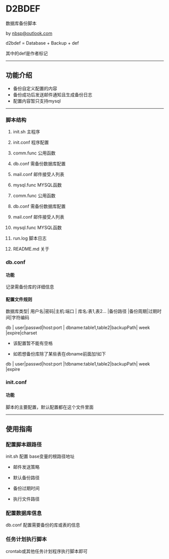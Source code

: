 # D2BDEF

数据库备份脚本

by nbsp@outlook.com

d2bdef = Database + Backup + def

其中的def是作者标记

------

## 功能介绍


+ 备份自定义配置的内容
+ 备份成功后发送邮件通知且生成备份日志
+ 配置内容暂只支持mysql


----

### 脚本结构

1.  init.sh  主程序

1.  init.conf  程序配置

1.  comm.func  公用函数

1.  db.conf  需备份数据库配置

1.  mail.conf  邮件接受人列表

1.  mysql.func MYSQL函数

1.  comm.func  公用函数

1.  db.conf  需备份数据库配置

1.  mail.conf  邮件接受人列表

1.  mysql.func MYSQL函数

1.  run.log  脚本日志

1.  README.md  关于


### db.conf

#### 功能

记录需备份库的详细信息

#### 配置文件规则

  数据库类型| 用户名|密码|主机:端口 | 库名:表1,表2...     |备份路径  |备份周期|过期时间|字符编码

  db    | user|passwd|host:port | dbname:table1,table2|backupPath|  week  |expire|charset

  * 该配置暂不能有空格


  * 如若想备份库除了某些表在dbname前面加!如下

  db    | user|passwd|host:port |!dbname:table1,table2|backupPath|  week  |expire

### init.conf

#### 功能

脚本的主要配置，默认配置都在这个文件里面

----

## 使用指南

### 配置脚本跟路径

init.sh 配置 base变量的根路径地址

  + 邮件发送策略

  + 默认备份路径

  + 备份过期时间

  + 执行文件路径

### 配置数据库信息

db.conf 配置需要备份的库或表的信息

### 任务计划执行脚本

crontab或其他任务计划程序执行脚本即可
